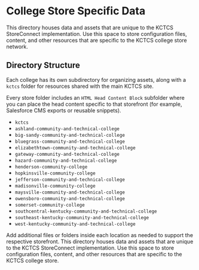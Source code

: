 # College Store Specific Data

This directory houses data and assets that are unique to the KCTCS StoreConnect implementation. Use this space to store configuration files, content, and other resources that are specific to the KCTCS college store network.

## Directory Structure

Each college has its own subdirectory for organizing assets, along with a `kctcs` folder for resources shared with the main KCTCS site.

Every store folder includes an `HTML Head Content Block` subfolder where you can place the head content specific to that storefront (for example, Salesforce CMS exports or reusable snippets).

- `kctcs`
- `ashland-community-and-technical-college`
- `big-sandy-community-and-technical-college`
- `bluegrass-community-and-technical-college`
- `elizabethtown-community-and-technical-college`
- `gateway-community-and-technical-college`
- `hazard-community-and-technical-college`
- `henderson-community-college`
- `hopkinsville-community-college`
- `jefferson-community-and-technical-college`
- `madisonville-community-college`
- `maysville-community-and-technical-college`
- `owensboro-community-and-technical-college`
- `somerset-community-college`
- `southcentral-kentucky-community-and-technical-college`
- `southeast-kentucky-community-and-technical-college`
- `west-kentucky-community-and-technical-college`

Add additional files or folders inside each location as needed to support the respective storefront.
This directory houses data and assets that are unique to the KCTCS StoreConnect implementation. Use this space to store configuration files, content, and other resources that are specific to the KCTCS college store.
